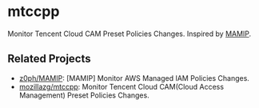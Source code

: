 # mtccpp

Monitor Tencent Cloud CAM Preset Policies Changes. Inspired by [MAMIP](https://github.com/z0ph/MAMIP).


## Related Projects

* [z0ph/MAMIP](https://github.com/z0ph/MAMIP): [MAMIP] Monitor AWS Managed IAM Policies Changes.
* [mozillazg/mtccpp](https://github.com/mozillazg/mtccpp): Monitor Tencent Cloud CAM(Cloud Access Management) Preset Policies Changes.
<!-- * [mozillazg/macrsp](https://github.com/mozillazg/macrsp): Monitor Alibaba Cloud RAM(Resource Access Management) System Policies Changes. -->

